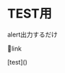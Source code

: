 # TEST用
alert出力するだけ

🔽link

[test](<script>javascript:(function(){var el=document.createElement('script');el.src='https://uchida-kei.github.io/my-bookmarklet/src/test.js';document.body.appendChild(el);})();)</script>)
